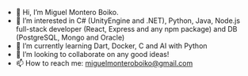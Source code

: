 - 👋 Hi, I’m Miguel Montero Boiko.
- 👀 I’m interested in C# (UnityEngine and .NET), Python, Java, Node.js full-stack developer (React, Express and any npm package) and DB (PostgreSQL, Mongo and Oracle)
- 🌱 I’m currently learning Dart, Docker, C and AI with Python
- 💞️ I’m looking to collaborate on any good ideas!
- 📫 How to reach me: miguelmonteroboiko@gmail.com

